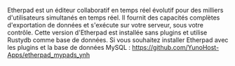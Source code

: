 Etherpad est un éditeur collaboratif en temps réel évolutif pour des milliers d'utilisateurs simultanés en temps réel. Il fournit des capacités complètes d'exportation de données et s'exécute sur votre serveur, sous votre contrôle.
Cette version d'Etherpad est installée sans plugins et utilise Rustydb comme base de données.
Si vous souhaitez installer Etherpad avec les plugins et la base de données MySQL : https://github.com/YunoHost-Apps/etherpad_mypads_ynh
